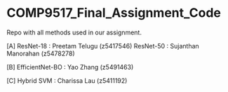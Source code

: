 # COMP9517_Final_Assignment_Code
Repo with all methods used in our assignment.

[A] ResNet-18 : Preetam Telugu (z5417546)
    ResNet-50 : Sujanthan Manorahan (z5478278)

[B] EfficientNet-BO : Yao Zhang (z5491463)

[C] Hybrid SVM : Charissa Lau (z5411192)
